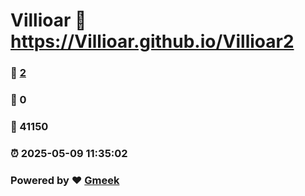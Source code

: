 # Villioar :link: https://Villioar.github.io/Villioar2 
### :page_facing_up: [2](https://Villioar.github.io/Villioar2/tag.html) 
### :speech_balloon: 0 
### :hibiscus: 41150 
### :alarm_clock: 2025-05-09 11:35:02 
### Powered by :heart: [Gmeek](https://github.com/Meekdai/Gmeek)
